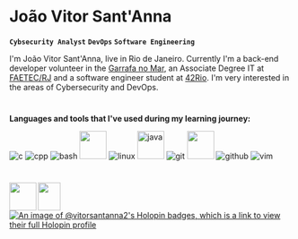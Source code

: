 # João Vitor Sant'Anna

**`Cybsecurity Analyst`** **`DevOps`** **`Software Engineering`**

I'm João Vitor Sant'Anna, live in Rio de Janeiro. Currently I'm a back-end developer volunteer in the [Garrafa no Mar](https://github.com/garrafanomar), an Associate Degree IT at [FAETEC/RJ](http://www.faetec.rj.gov.br/) and a software engineer student at [42Rio](https://42.rio/). I'm very interested in the areas of Cybersecurity and DevOps.
#
**Languages and tools that I've used during my learning journey:**

![c](https://user-images.githubusercontent.com/69059969/222242942-17a18754-a84e-4d8d-be59-60389c4f4b60.png)
![cpp](https://user-images.githubusercontent.com/69059969/222243042-dcf6ab94-e4ad-45be-9c6b-52db6418af08.png)
![bash](https://user-images.githubusercontent.com/69059969/222243096-9bd56c54-f26a-4a5a-93a4-8626b5f951e0.png)
<img src="https://github.com/vitorsantanna2/vitorsantanna2/assets/95882160/cc12689a-2957-48b3-af62-bc39d5b44177" width="48" height="50">
![linux](https://user-images.githubusercontent.com/69059969/222243156-d438a8de-131c-4dd9-9442-0a279c880e6e.png)
<img alt="java" src="https://github.com/vitorsantanna2/vitorsantanna2/assets/95882160/fe6c420b-25c4-40a6-830e-c1a425f6847b" width="48" height="50">
![git](https://user-images.githubusercontent.com/69059969/222243217-0bbb71f6-d498-4cdf-9b21-d4e579e51f54.png)
<img src="https://github.com/vitorsantanna2/vitorsantanna2/assets/95882160/0fe00ee8-efb5-4667-9f4f-96713824bb9a" width="48" height="50">
![github](https://user-images.githubusercontent.com/69059969/222243273-d89993d1-da6f-4ae0-9116-6bfecacb2727.png)
![vim](https://user-images.githubusercontent.com/69059969/222243471-3da17d3a-9883-4710-bd98-4e4b1e4e63c2.png)

#
<img align="left" src="https://github.com/vitorsantanna2/vitorsantanna2/assets/95882160/f3f04752-6f9c-42ca-a1c0-803694cdfa17" width="48" height="50">
<a href="github.com/garrafanomar"><img align="left" src="https://github.com/vitorsantanna2/vitorsantanna2/assets/95882160/0b21a256-a6b9-4b63-b1d7-35186203c417" width="40" height="50"></a>

[![An image of @vitorsantanna2's Holopin badges, which is a link to view their full Holopin profile](https://holopin.me/vitorsantanna2)](https://holopin.io/@vitorsantanna2)
